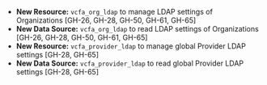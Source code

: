 - **New Resource:** `vcfa_org_ldap` to manage LDAP settings of Organizations [GH-26, GH-28, GH-50, GH-61, GH-65]
- **New Data Source:** `vcfa_org_ldap` to read LDAP settings of Organizations [GH-26, GH-28, GH-50, GH-61, GH-65]
- **New Resource:** `vcfa_provider_ldap` to manage global Provider LDAP settings [GH-28, GH-65]
- **New Data Source:** `vcfa_provider_ldap` to read global Provider LDAP settings [GH-28, GH-65]